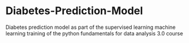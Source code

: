 # Diabetes-Prediction-Model
Diabetes prediction model as part of the supervised learning machine learning training of the python fundamentals for data analysis 3.0 course
